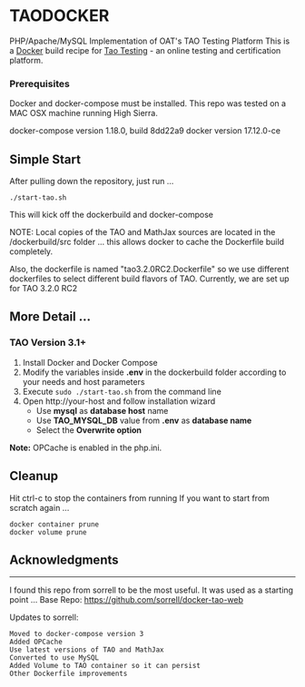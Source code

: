 # TAODOCKER

PHP/Apache/MySQL Implementation of OAT's TAO Testing Platform
This is a [Docker](https://www.docker.com/) build recipe for [Tao Testing](http://taotesting.com/)  - an online testing and certification platform.

### Prerequisites

Docker and docker-compose must be installed.
This repo was tested on a MAC OSX machine running High Sierra.

docker-compose version 1.18.0, build 8dd22a9
docker version 17.12.0-ce


## Simple Start

After pulling down the repository, just run ...
```
./start-tao.sh
```
This will kick off the dockerbuild and docker-compose

NOTE:  Local copies of the TAO and MathJax sources are located in the /dockerbuild/src folder ... this allows docker to cache the Dockerfile build completely.

Also, the dockerfile is named "tao3.2.0RC2.Dockerfile" so we use different dockerfiles to select different build flavors of TAO.  Currently, we are set up for TAO 3.2.0 RC2


## More Detail ...
### TAO Version 3.1+
1. Install Docker and Docker Compose
2. Modify the variables inside **.env** in the dockerbuild folder according to your needs and host parameters
3. Execute `sudo ./start-tao.sh` from the command line
4. Open http://your-host and follow installation wizard
    * Use **mysql** as **database host** name
    * Use **TAO_MYSQL_DB** value from **.env** as **database name**
    * Select the **Overwrite option**

**Note:** OPCache is enabled in the php.ini.


## Cleanup
Hit ctrl-c to stop the containers from running
If you want to start from scratch again ...

```
docker container prune
docker volume prune
```



## Acknowledgments

-----------------
I found this repo from sorrell to be the most useful.
It was used as a starting point ...
Base Repo:  https://github.com/sorrell/docker-tao-web

Updates to sorrell:

    Moved to docker-compose version 3
    Added OPCache
    Use latest versions of TAO and MathJax
    Converted to use MySQL
    Added Volume to TAO container so it can persist
    Other Dockerfile improvements





